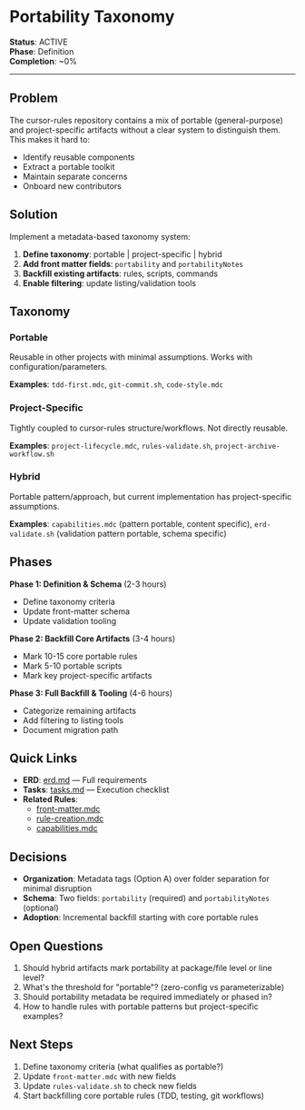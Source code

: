 # Portability Taxonomy

**Status**: ACTIVE  
**Phase**: Definition  
**Completion**: ~0%

---

## Problem

The cursor-rules repository contains a mix of portable (general-purpose) and project-specific artifacts without a clear system to distinguish them. This makes it hard to:

- Identify reusable components
- Extract a portable toolkit
- Maintain separate concerns
- Onboard new contributors

## Solution

Implement a metadata-based taxonomy system:

1. **Define taxonomy**: portable | project-specific | hybrid
2. **Add front matter fields**: `portability` and `portabilityNotes`
3. **Backfill existing artifacts**: rules, scripts, commands
4. **Enable filtering**: update listing/validation tools

## Taxonomy

### Portable

Reusable in other projects with minimal assumptions. Works with configuration/parameters.

**Examples**: `tdd-first.mdc`, `git-commit.sh`, `code-style.mdc`

### Project-Specific

Tightly coupled to cursor-rules structure/workflows. Not directly reusable.

**Examples**: `project-lifecycle.mdc`, `rules-validate.sh`, `project-archive-workflow.sh`

### Hybrid

Portable pattern/approach, but current implementation has project-specific assumptions.

**Examples**: `capabilities.mdc` (pattern portable, content specific), `erd-validate.sh` (validation pattern portable, schema specific)

## Phases

**Phase 1: Definition & Schema** (2-3 hours)

- Define taxonomy criteria
- Update front-matter schema
- Update validation tooling

**Phase 2: Backfill Core Artifacts** (3-4 hours)

- Mark 10-15 core portable rules
- Mark 5-10 portable scripts
- Mark key project-specific artifacts

**Phase 3: Full Backfill & Tooling** (4-6 hours)

- Categorize remaining artifacts
- Add filtering to listing tools
- Document migration path

## Quick Links

- **ERD**: [erd.md](./erd.md) — Full requirements
- **Tasks**: [tasks.md](./tasks.md) — Execution checklist
- **Related Rules**:
  - [front-matter.mdc](../../.cursor/rules/front-matter.mdc)
  - [rule-creation.mdc](../../.cursor/rules/rule-creation.mdc)
  - [capabilities.mdc](../../.cursor/rules/capabilities.mdc)

## Decisions

- **Organization**: Metadata tags (Option A) over folder separation for minimal disruption
- **Schema**: Two fields: `portability` (required) and `portabilityNotes` (optional)
- **Adoption**: Incremental backfill starting with core portable rules

## Open Questions

1. Should hybrid artifacts mark portability at package/file level or line level?
2. What's the threshold for "portable"? (zero-config vs parameterizable)
3. Should portability metadata be required immediately or phased in?
4. How to handle rules with portable patterns but project-specific examples?

## Next Steps

1. Define taxonomy criteria (what qualifies as portable?)
2. Update `front-matter.mdc` with new fields
3. Update `rules-validate.sh` to check new fields
4. Start backfilling core portable rules (TDD, testing, git workflows)

